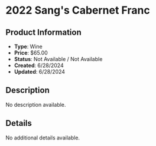 # 2022 Sang's Cabernet Franc

## Product Information
- **Type**: Wine
- **Price**: $65.00
- **Status**: Not Available / Not Available
- **Created**: 6/28/2024
- **Updated**: 6/28/2024

## Description
No description available.



## Details
No additional details available.
